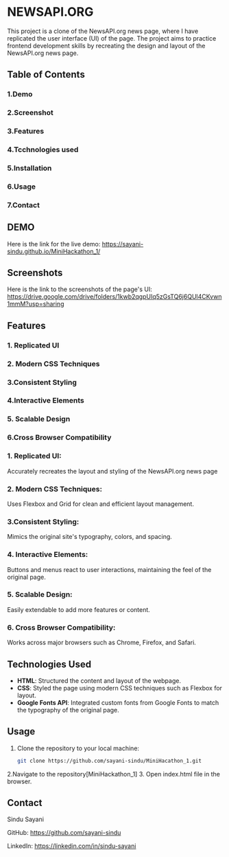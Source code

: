 # NEWSAPI.ORG

This project is a clone of the NewsAPI.org news page, where I have replicated the user interface (UI) of the page. The project aims to practice frontend development skills by recreating the design and layout of the NewsAPI.org news page.

## Table of Contents
### 1.Demo
### 2.Screenshot
### 3.Features
### 4.Tcchnologies used
### 5.Installation
### 6.Usage
### 7.Contact

## DEMO
Here is the link for the live demo: https://sayani-sindu.github.io/MiniHackathon_1/

## Screenshots
Here is the link to the screenshots of the page's UI: https://drive.google.com/drive/folders/1kwb2qgpUIq5zGsTQ6j6QUl4CKvwn1mmM?usp=sharing

## Features

### 1. Replicated UI
### 2. Modern CSS Techniques
### 3.Consistent Styling
### 4.Interactive Elements
### 5. Scalable Design
### 6.Cross Browser Compatibility

### 1. Replicated UI:
  Accurately recreates the layout and styling of the NewsAPI.org news page
### 2. Modern CSS Techniques:
  Uses Flexbox and Grid for clean and efficient layout management.
### 3.Consistent Styling:
  Mimics the original site's typography, colors, and spacing.
### 4. Interactive Elements:
  Buttons and menus react to user interactions, maintaining the feel of the original page.
### 5. Scalable Design:
  Easily extendable to add more features or content.
### 6. Cross Browser Compatibility:
  Works across major browsers such as Chrome, Firefox, and Safari.

## Technologies Used
- **HTML**: Structured the content and layout of the webpage.
- **CSS**: Styled the page using modern CSS techniques such as Flexbox for layout.
- **Google Fonts API**: Integrated custom fonts from Google Fonts to match the typography of the original page.

## Usage
1. Clone the repository to your local machine:
   ```bash
   git clone https://github.com/sayani-sindu/MiniHacathon_1.git
2.Navigate to the repository[MiniHackathon_1]
3. Open index.html file in the browser.

## Contact
Sindu Sayani 

GitHub: https://github.com/sayani-sindu

LinkedIn: https://linkedin.com/in/sindu-sayani
